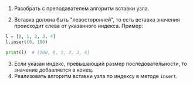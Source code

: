 1. Разобрать с преподавателем алгоритм вставки узла.
   
2. Вставка должна быть "левосторонней", то есть вставка значения происходит слева от указанного индекса. 
   Пример:
```python
l = [0, 1, 2, 3, 4]
l.insert(0, 100)

print(l)  # [100, 0, 1, 2, 3, 4] 
```
   
3. Если указан индекс, превышающий размер последовательности, то значение добавляется в конец.
2. Реализовать алгоритм вставки узла по индексу в методе `insert`.
   